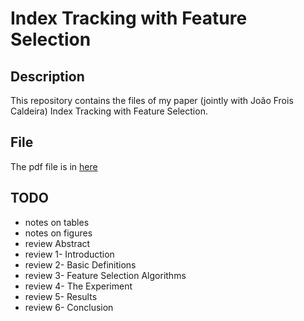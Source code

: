 Index Tracking with Feature Selection
=======

## Description

This repository contains the files of my paper (jointly with João Frois Caldeira) Index Tracking with Feature Selection.

## File

The pdf file is in [here](./it-featsel.pdf)

## TODO

- notes on tables
- notes on figures
- review Abstract
- review 1- Introduction
- review 2- Basic Definitions
- review 3- Feature Selection Algorithms
- review 4- The Experiment
- review 5- Results
- review 6- Conclusion

